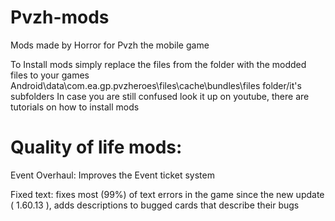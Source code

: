 # Pvzh-mods
Mods made by Horror for Pvzh the mobile game

To Install mods simply replace the files from the folder with the modded files to your games Android\data\com.ea.gp.pvzheroes\files\cache\bundles\files folder/it's subfolders
In case you are still confused look it up on youtube, there are tutorials on how to install mods

# Quality of life mods:

Event Overhaul: Improves the Event ticket system

Fixed text: fixes most (99%) of text errors in the game since the new update ( 1.60.13 ), adds descriptions to bugged cards that describe their bugs
